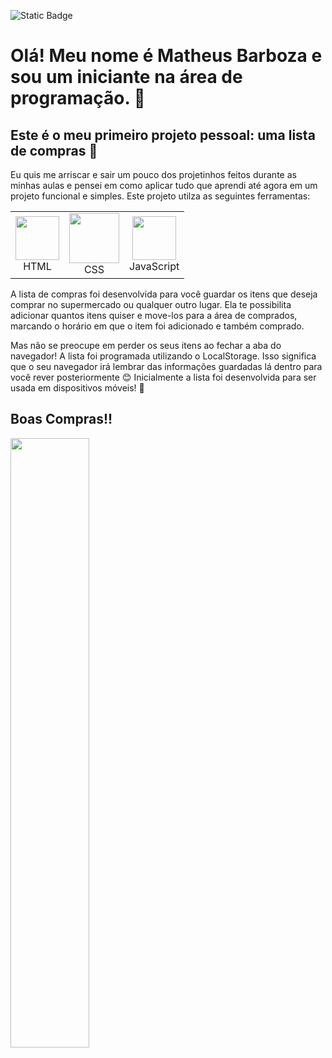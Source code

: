 ![Static Badge](https://img.shields.io/badge/status-conclu%C3%ADdo-brightgreen)

# Olá! Meu nome é Matheus Barboza e sou um iniciante na área de programação. 🚀

## Este é o meu primeiro projeto pessoal: uma lista de compras 🛒

Eu quis me arriscar e sair um pouco dos projetinhos feitos durante as minhas aulas e pensei em como aplicar tudo que aprendi até agora em um projeto funcional e simples. Este projeto utilza as seguintes ferramentas:

<table align="center">
  <tr>
    <td align="center">
      <img src="https://cdn.jsdelivr.net/gh/devicons/devicon@latest/icons/html5/html5-original.svg" width="70"/>
      <br>HTML
    </td>
    <td align="center">
      <img src="https://cdn.jsdelivr.net/gh/devicons/devicon@latest/icons/css3/css3-original-wordmark.svg" width="80"/>
      <br>CSS
    </td>
    <td align="center">
      <img src="https://cdn.jsdelivr.net/gh/devicons/devicon@latest/icons/javascript/javascript-original.svg" width="70"/>
      <br>JavaScript
    </td>
  </tr>
</table>

A lista de compras foi desenvolvida para você guardar os itens que deseja comprar no supermercado ou qualquer outro lugar. Ela te possibilita adicionar quantos itens quiser e move-los para a área de comprados, marcando o horário em que o item foi adicionado e também comprado.

Mas não se preocupe em perder os seus itens ao fechar a aba do navegador! A lista foi programada utilizando o LocalStorage. Isso significa que o seu navegador irá lembrar das informações guardadas lá dentro para você rever posteriormente 😊
Inicialmente a lista foi desenvolvida para ser usada em dispositivos móveis! 📲

## Boas Compras!!

<img src="https://github.com/user-attachments/assets/4e5791a3-9cad-40cb-a8c8-f0833becc506" width="50%"/>
